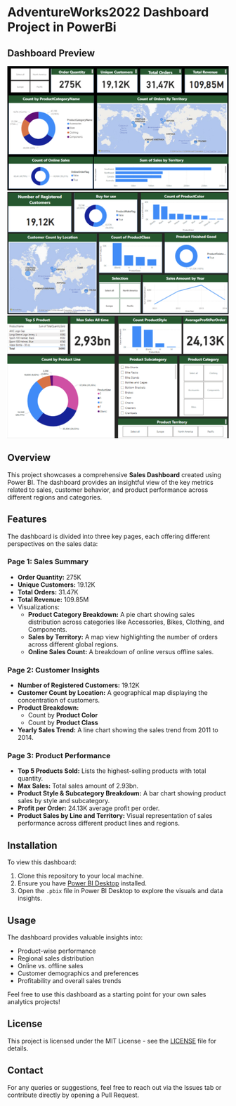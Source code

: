 # AdventureWorks2022 Dashboard Project in PowerBi


## Dashboard Preview

![Dashboard 1-page](1.png)
![Dashboard 2-page](2.png)
![Dashboard 3-page](3.png)









## Overview

This project showcases a comprehensive **Sales Dashboard** created using Power BI. The dashboard provides an insightful view of the key metrics related to sales, customer behavior, and product performance across different regions and categories.

## Features

The dashboard is divided into three key pages, each offering different perspectives on the sales data:

### Page 1: Sales Summary
- **Order Quantity:** 275K
- **Unique Customers:** 19.12K
- **Total Orders:** 31.47K
- **Total Revenue:** 109.85M
- Visualizations:
  - **Product Category Breakdown:** A pie chart showing sales distribution across categories like Accessories, Bikes, Clothing, and Components.
  - **Sales by Territory:** A map view highlighting the number of orders across different global regions.
  - **Online Sales Count:** A breakdown of online versus offline sales.

### Page 2: Customer Insights
- **Number of Registered Customers:** 19.12K
- **Customer Count by Location:** A geographical map displaying the concentration of customers.
- **Product Breakdown:**
  - Count by **Product Color**
  - Count by **Product Class**
- **Yearly Sales Trend:** A line chart showing the sales trend from 2011 to 2014.

### Page 3: Product Performance
- **Top 5 Products Sold:** Lists the highest-selling products with total quantity.
- **Max Sales:** Total sales amount of 2.93bn.
- **Product Style & Subcategory Breakdown:** A bar chart showing product sales by style and subcategory.
- **Profit per Order:** 24.13K average profit per order.
- **Product Sales by Line and Territory:** Visual representation of sales performance across different product lines and regions.

## Installation

To view this dashboard:
1. Clone this repository to your local machine.
2. Ensure you have [Power BI Desktop](https://powerbi.microsoft.com/) installed.
3. Open the `.pbix` file in Power BI Desktop to explore the visuals and data insights.

## Usage

The dashboard provides valuable insights into:
- Product-wise performance
- Regional sales distribution
- Online vs. offline sales
- Customer demographics and preferences
- Profitability and overall sales trends

Feel free to use this dashboard as a starting point for your own sales analytics projects!

## License

This project is licensed under the MIT License - see the [LICENSE](LICENSE) file for details.

## Contact

For any queries or suggestions, feel free to reach out via the Issues tab or contribute directly by opening a Pull Request.

